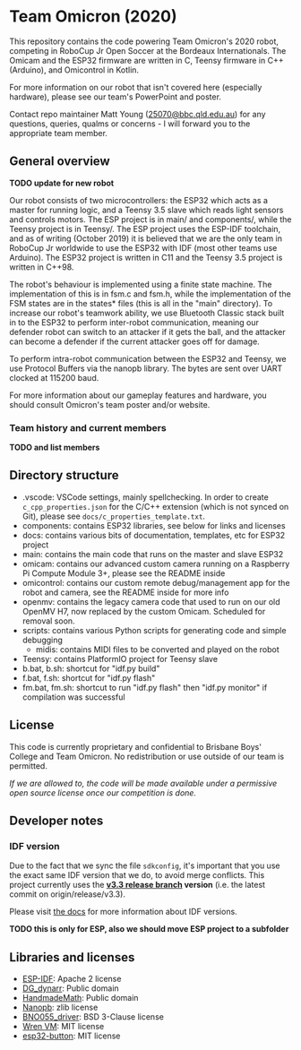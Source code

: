 Team Omicron (2020)
====================

This repository contains the code powering Team Omicron's 2020 robot, competing in RoboCup Jr Open Soccer at the Bordeaux
Internationals. The Omicam and the ESP32 firmware are written in C, Teensy firmware in C++ (Arduino), and Omicontrol in Kotlin.

For more information on our robot that isn't covered here (especially hardware), please see our team's PowerPoint and poster.

Contact repo maintainer Matt Young (25070@bbc.qld.edu.au) for any questions, queries, qualms or concerns - I will forward
you to the appropriate team member.

## General overview
**TODO update for new robot**

Our robot consists of two microcontrollers: the ESP32 which acts as a master for running logic, and a Teensy 3.5
slave which reads light sensors and controls motors. The ESP project is in main/ and components/, while the Teensy
project is in Teensy/. The ESP project uses the ESP-IDF toolchain, and as of writing (October 2019) it is believed that
we are the only team in RoboCup Jr worldwide to use the ESP32 with IDF (most other teams use Arduino). The ESP32 project
is written in C11 and the Teensy 3.5 project is written in C++98.

The robot's behaviour is implemented using a finite state machine. The implementation of this is in fsm.c and fsm.h,
while the implementation of the FSM states are in the states* files (this is all in the "main" directory). To increase
our robot's teamwork ability, we use Bluetooth Classic stack built in to the ESP32 to perform inter-robot communication,
meaning our defender robot can switch to an attacker if it gets the ball, and the attacker can become a defender if the
current attacker goes off for damage.

To perform intra-robot communication between the ESP32 and Teensy, we use Protocol Buffers via the nanopb library. The
bytes are sent over UART clocked at 115200 baud.

For more information about our gameplay features and hardware, you should consult Omicron's team poster and/or website.

### Team history and current members
**TODO and list members**

## Directory structure
- .vscode: VSCode settings, mainly spellchecking. In order to create `c_cpp_properties.json` for the C/C++ extension (which is not synced on Git), please see `docs/c_properties_template.txt`.
- components: contains ESP32 libraries, see below for links and licenses
- docs: contains various bits of documentation, templates, etc for ESP32 project
- main: contains the main code that runs on the master and slave ESP32
- omicam: contains our advanced custom camera running on a Raspberry Pi Compute Module 3+, please see the README inside
- omicontrol: contains our custom remote debug/management app for the robot and camera, see the README inside for more info
- openmv: contains the legacy camera code that used to run on our old OpenMV H7, now replaced by the custom Omicam. Scheduled for removal soon.
- scripts: contains various Python scripts for generating code and simple debugging
    - midis: contains MIDI files to be converted and played on the robot
- Teensy: contains PlatformIO project for Teensy slave
- b.bat, b.sh: shortcut for "idf.py build"
- f.bat, f.sh: shortcut for "idf.py flash"
- fm.bat, fm.sh: shortcut to run "idf.py flash" then "idf.py monitor" if compilation was successful

## License
This code is currently proprietary and confidential to Brisbane Boys' College and Team Omicron. No redistribution or use outside of our team is permitted. 

_If we are allowed to, the code will be made available under a permissive open source license once our competition is done._

## Developer notes
### IDF version
Due to the fact that we sync the file `sdkconfig`, it's important that you use the exact same IDF version that we do, to avoid merge conflicts.
This project currently uses the **[v3.3 release branch](https://github.com/espressif/esp-idf/tree/release/v3.3) version** (i.e. the latest commit on origin/release/v3.3).

Please visit [the docs](https://docs.espressif.com/projects/esp-idf/en/latest/versions.html) for more information about IDF versions.

**TODO this is only for ESP, also we should move ESP project to a subfolder**
## Libraries and licenses
- [ESP-IDF](https://github.com/espressif/esp-idf/): Apache 2 license
- [DG_dynarr](https://github.com/DanielGibson/Snippets/blob/master/DG_dynarr.h): Public domain
- [HandmadeMath](https://github.com/HandmadeMath/Handmade-Math): Public domain
- [Nanopb](https://github.com/nanopb/nanopb/): zlib license
- [BNO055_driver](https://github.com/BoschSensortec/BNO055_driver): BSD 3-Clause license
- [Wren VM](https://github.com/wren-lang/wren/): MIT license
- [esp32-button](https://github.com/craftmetrics/esp32-button): MIT license